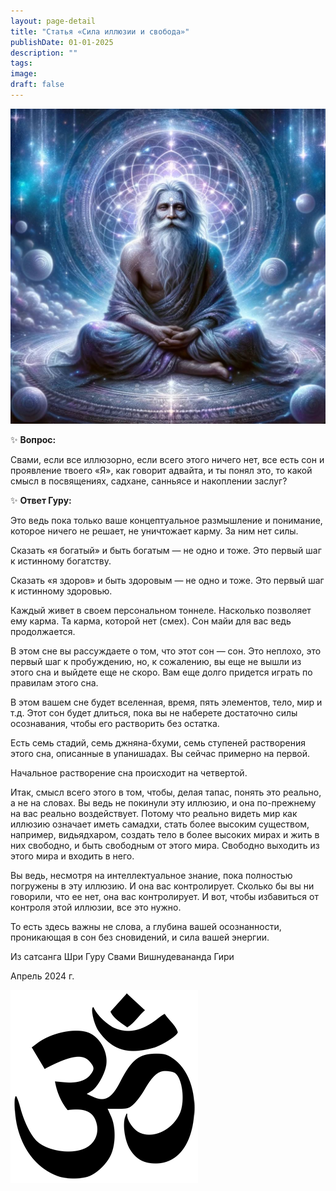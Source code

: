 ```yaml
---
layout: page-detail
title: "Статья «Сила иллюзии и свобода»"
publishDate: 01-01-2025
description: ""
tags:
image:
draft: false
---
```


  
![Садху](/upload/medialibrary/11e/11eacf37404c418a15d74780d04c006f.jpg "Садху")  

  
 ✨ **Вопрос:** 

 Свами, если все иллюзорно, если всего этого ничего нет, все есть сон и проявление твоего «Я», как говорит адвайта, и ты понял это, то какой смысл в посвящениях, садхане, санньясе и накоплении заслуг?

 ✨ **Ответ Гуру:** 

 Это ведь пока только ваше концептуальное размышление и понимание, которое ничего не решает, не уничтожает карму. За ним нет силы.

 Сказать «я богатый» и быть богатым — не одно и тоже. Это первый шаг к истинному богатству.

 Сказать «я здоров» и быть здоровым — не одно и тоже. Это первый шаг к истинному здоровью.

 Каждый живет в своем персональном тоннеле. Насколько позволяет ему карма. Та карма, которой нет (смех). Сон майи для вас ведь продолжается.

 В этом сне вы рассуждаете о том, что этот сон — сон. Это неплохо, это первый шаг к пробуждению, но, к сожалению, вы еще не вышли из этого сна и выйдете еще не скоро. Вам еще долго придется играть по правилам этого сна.

 В этом вашем сне будет вселенная, время, пять элементов, тело, мир и т.д. Этот сон будет длиться, пока вы не наберете достаточно силы осознавания, чтобы его растворить без остатка.

 Есть семь стадий, семь джняна-бхуми, семь ступеней растворения этого сна, описанные в упанишадах. Вы сейчас примерно на первой.

 Начальное растворение сна происходит на четвертой.

 Итак, смысл всего этого в том, чтобы, делая тапас, понять это реально, а не на словах. Вы ведь не покинули эту иллюзию, и она по-прежнему на вас реально воздействует. Потому что реально видеть мир как иллюзию означает иметь самадхи, стать более высоким существом, например, видьядхаром, создать тело в более высоких мирах и жить в них свободно, и быть свободным от этого мира. Свободно выходить из этого мира и входить в него.

 Вы ведь, несмотря на интеллектуальное знание, пока полностью погружены в эту иллюзию. И она вас контролирует. Сколько бы вы ни говорили, что ее нет, она вас контролирует. И вот, чтобы избавиться от контроля этой иллюзии, все это нужно.

 То есть здесь важны не слова, а глубина вашей осознанности, проникающая в сон без сновидений, и сила вашей энергии.

  
 Из сатсанга Шри Гуру Свами Вишнудевананда Гири

 Апрель 2024 г.

![Ом](/upload/medialibrary/4e5/4e59138d7f13f8137afb77ab8ee41988.png) 
